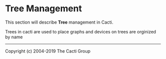 # Tree Management

This section will describe **Tree** management in Cacti.

Trees in cacti are used to place graphs and devices on trees are orginized by name

---
Copyright (c) 2004-2019 The Cacti Group
